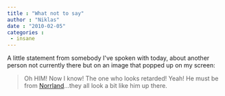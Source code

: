 ```yaml
---
title : "What not to say"
author : "Niklas"
date : "2010-02-05"
categories : 
 - insane
---
```


A little statement from somebody I've spoken with today, about another person not currently there but on an image that popped up on my screen:

> Oh HIM! Now I know! The one who looks retarded! Yeah! He must be from [Norrland](http://en.wikipedia.org/wiki/Norrland)...they all look a bit like him up there.
